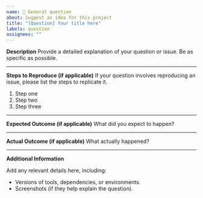 ```yaml
---
name: 🤔 General question
about: Suggest an idea for this project
title: "[Question] Your title here"
labels: question
assignees: ""
---
```


**Description**
Provide a detailed explanation of your question or issue. Be as specific as possible.

---

**Steps to Reproduce (if applicable)**
If your question involves reproducing an issue, please list the steps to replicate it.

1. Step one
2. Step two
3. Step three

---

**Expected Outcome (if applicable)**
What did you expect to happen?

---

**Actual Outcome (if applicable)**
What actually happened?

---

**Additional Information**

Add any relevant details here, including:

- Versions of tools, dependencies, or environments.
- Screenshots (if they help explain the question).
